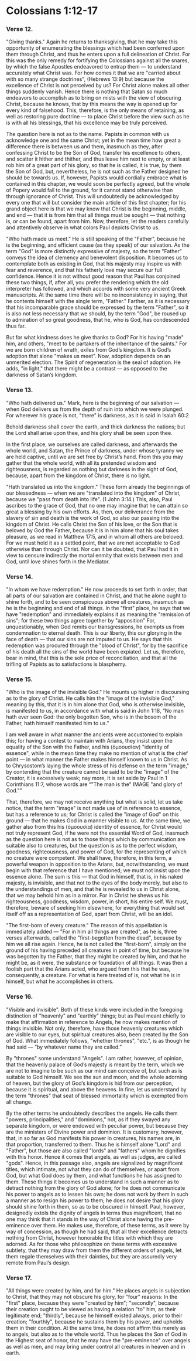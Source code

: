 # Colossians 1:12-17


### Verse 12.
  "Giving thanks." Again he returns to thanksgiving, that he may take this opportunity of enumerating the blessings which had been conferred upon them through Christ, and thus he enters upon a full delineation of Christ. For this was the only remedy for fortifying the Colossians against all the snares, by which the false Apostles endeavored to entrap them — to understand accurately what Christ was. For how comes it that we are "carried about with so many strange doctrines", (Hebrews 13:9) but because the excellence of Christ is not perceived by us? For Christ alone makes all other things suddenly vanish. Hence there is nothing that Satan so much endeavors to accomplish as to bring on mists with the view of obscuring Christ, because he knows, that by this means the way is opened up for every kind of falsehood. This, therefore, is the only means of retaining, as well as restoring pure doctrine — to place Christ before the view such as he is with all his blessings, that his excellence may be truly perceived.

The question here is not as to the name. Papists in common with us acknowledge one and the same Christ; yet in the mean time how great a difference there is between us and them, inasmuch as they, after confessing Christ to be the Son of God, transfer his excellence to others, and scatter it hither and thither, and thus leave him next to empty, or at least rob him of a great part of his glory, so that he is called, it is true, by them the Son of God, but, nevertheless, he is not such as the Father designed he should be towards us. If, however, Papists would cordially embrace what is contained in this chapter, we would soon be perfectly agreed, but the whole of Popery would fall to the ground, for it cannot stand otherwise than through ignorance of Christ. This will undoubtedly be acknowledged by every one that will but consider the main article of this first chapter; for his grand object here is that we may know that Christ is the beginning, middle, and end — that it is from him that all things must be sought — that nothing is, or can be found, apart from him. Now, therefore, let the readers carefully and attentively observe in what colors Paul depicts Christ to us.

 "Who hath made us meet." He is still speaking of the "Father", because he is the beginning, and efficient cause (as they speak) of our salvation. As the term "God" is more distinctly expressive of majesty, so the term "Father" conveys the idea of clemency and benevolent disposition. It becomes us to contemplate both as existing in God, that his majesty may inspire us with fear and reverence, and that his fatherly love may secure our full confidence. Hence it is not without good reason that Paul has conjoined these two things, if, after all, you prefer the rendering which the old interpreter has followed, and which accords with some very ancient Greek manuscripts. At the same time there will be no inconsistency in saying, that he contents himself with the single term, "Father." Farther, as it is necessary that his incomparable grace should be expressed by the term "Father", so it is also not less necessary that we should, by the term "God", be roused up to admiration of so great goodness, that he, who is God, has condescended thus far.

But for what kindness does he give thanks to God? For his having "made" him, and others, "meet to be partakers of the inheritance of the saints." For we are born children of wrath, exiles from God’s kingdom. It is God’s adoption that alone "makes us meet". Now, adoption depends on an unmerited election. The Spirit of regeneration is the seal of adoption. He adds, "in light," that there might be a contrast — as opposed to the darkness of Satan’s kingdom.

### Verse 13.
 "Who hath delivered us." Mark, here is the beginning of our salvation — when God delivers us from the depth of ruin into which we were plunged. For wherever his grace is not, "there" is darkness, as it is said in Isaiah 60:2

Behold darkness shall cover the earth, and thick darkness the nations; but the Lord shall arise upon thee, and his glory shall be seen upon thee.

In the first place, we ourselves are called darkness, and afterwards the whole world, and Satan, the Prince of darkness, under whose tyranny we are held captive, until we are set free by Christ’s hand. From this you may gather that the whole world, with all its pretended wisdom and righteousness, is regarded as nothing but darkness in the sight of God, because, apart from the kingdom of Christ, there is no light.

 "Hath translated us into the kingdom." These form already the beginnings of our blessedness — when we are "translated into the kingdom" of Christ, because we "pass from death into life". (1 John 3:14.) This, also, Paul ascribes to the grace of God, that no one may imagine that he can attain so great a blessing by his own efforts. As, then, our deliverance from the slavery of sin and death is the work of God, so also our passing into the kingdom of Christ. He calls Christ the Son of his love, or the Son that is beloved by God the Father, because it is in him alone that his soul takes pleasure, as we read in Matthew 17:5, and in whom all others are beloved. For we must hold it as a settled point, that we are not acceptable to God otherwise than through Christ. Nor can it be doubted, that Paul had it in view to censure indirectly the mortal enmity that exists between men and God, until love shines forth in the Mediator.

### Verse 14.
  "In whom we have redemption." He now proceeds to set forth in order, that all parts of our salvation are contained in Christ, and that he alone ought to shine forth, and to be seen conspicuous above all creatures, inasmuch as he is the beginning and end of all things. In the "first" place, he says that we have "redemption" and immediately explains it as meaning the "remission of sins"; for these two things agree together by "apposition" For, unquestionably, when God remits our transgressions, he exempts us from condemnation to eternal death. This is our liberty, this our glorying in the face of death — that our sins are not imputed to us. He says that this redemption was procured through the "blood of Christ", for by the sacrifice of his death all the sins of the world have been expiated. Let us, therefore, bear in mind, that this is the sole price of reconciliation, and that all the trifling of Papists as to satisfactions is blasphemy.
>
### Verse 15.
  "Who is the image of the invisible God." He mounts up higher in discoursing as to the glory of Christ. He calls him the "image of the invisible God," meaning by this, that it is in him alone that God, who is otherwise invisible, is manifested to us, in accordance with what is said in John 1:18, “No man hath ever seen God: the only begotten Son, who is in the bosom of the Father, hath himself manifested him to us.”

I am well aware in what manner the ancients were accustomed to explain this; for having a contest to maintain with Arians, they insist upon the equality of the Son with the Father, and his (ὁμοουσίαν) "identity of essence", while in the mean time they make no mention of what is the chief point — in what manner the Father makes himself known to us in Christ. As to Chrysostom’s laying the whole stress of his defense on the term "image," by contending that the creature cannot be said to be the "image" of the Creator, it is excessively weak; nay more, it is set aside by Paul in 1 Corinthians 11:7, whose words are “"The man is the" IMAGE "and glory of God."”

That, therefore, we may not receive anything but what is solid, let us take notice, that the term "image" is not made use of in reference to essence, but has a reference to us; for Christ is called the "image of God" on this ground — that he makes God in a manner visible to us. At the same time, we gather also from this his (ὁμοουσία) identity of essence, for Christ would not truly represent God, if he were not the essential Word of God, inasmuch as the question here is not as to those things which by communication are suitable also to creatures, but the question is as to the perfect wisdom, goodness, righteousness, and power of God, for the representing of which no creature were competent. We shall have, therefore, in this term, a powerful weapon in opposition to the Arians, but, notwithstanding, we must begin with that reference that I have mentioned; we must not insist upon the essence alone. The sum is this — that God in himself, that is, in his naked majesty, is invisible, and that not to the eyes of the body merely, but also to the understandings of men, and that he is revealed to us in Christ alone, that we may behold him as in a mirror. For in Christ he shews us his righteousness, goodness, wisdom, power, in short, his entire self. We must, therefore, beware of seeking him elsewhere, for everything that would set itself off as a representation of God, apart from Christ, will be an idol.

 "The first-born of every creature." The reason of this appellation is immediately added — "For in him all things are created", as he is, three verses afterwards, called the "first-begotten from the dead", because by him we all rise again. Hence, he is not called the "first-born", simply on the ground of his having preceded all creatures in point of time, but because he was begotten by the Father, that they might be created by him, and that he might be, as it were, the substance or foundation of all things. It was then a foolish part that the Arians acted, who argued from this that he was, consequently, a creature. For what is here treated of is, not what he is in himself, but what he accomplishes in others.

### Verse 16.
  "Visible and invisible". Both of these kinds were included in the foregoing distinction of "heavenly" and "earthly" things; but as Paul meant chiefly to make that affirmation in reference to Angels, he now makes mention of things invisible. Not only, therefore, have those heavenly creatures which are visible to our eyes, but spiritual creatures also, been created by the Son of God. What immediately follows, "whether thrones", "etc.", is as though he had said — “by whatever name they are called.”

By "thrones" some understand "Angels". I am rather, however, of opinion, that the heavenly palace of God’s majesty is meant by the term, which we are not to imagine to be such as our mind can conceive of, but such as is suitable to God himself. We see the sun and moon, and the whole adorning of heaven, but the glory of God’s kingdom is hid from our perception, because it is spiritual, and above the heavens. In fine, let us understand by the term "thrones" that seat of blessed immortality which is exempted from all change.

By the other terms he undoubtedly describes the angels. He calls them "powers, principalities," and "dominions," not, as if they swayed any separate kingdom, or were endowed with peculiar power, but because they are the ministers of Divine power and dominion. It is customary, however, that, in so far as God manifests his power in creatures, his names are, in that proportion, transferred to them. Thus he is himself alone "Lord" and "Father", but those are also called "lords" and "fathers" whom he dignifies with this honor. Hence it comes that angels, as well as judges, are called "gods". Hence, in this passage also, angels are signalized by magnificent titles, which intimate, not what they can do of themselves, or apart from God, but what God does by them, and what functions he has assigned to them. These things it becomes us to understand in such a manner as to detract nothing from the glory of God alone; for he does not communicate his power to angels as to lessen his own; he does not work by them in such a manner as to resign his power to them; he does not desire that his glory should shine forth in them, so as to be obscured in himself. Paul, however, designedly extols the dignity of angels in terms thus magnificent, that no one may think that it stands in the way of Christ alone having the pre-eminence over them. He makes use, therefore, of these terms, as it were by way of concession, as though he had said, that all their excellence detracts nothing from Christ, however honorable the titles with which they are adorned. As for those who philosophize on these terms with excessive subtlety, that they may draw from them the different orders of angels, let them regale themselves with their dainties, but they are assuredly very remote from Paul’s design.

### Verse 17.
 "All things were created by him, and for him." He places angels in subjection to Christ, that they may not obscure his glory, for "four" reasons: In the "first" place, because they were "created by him"; "secondly", because their creation ought to be viewed as having a relation "to" him, as their legitimate end; "thirdly", because he himself existed always, prior to their creation; "fourthly", because he sustains them by his power, and upholds them in their condition. At the same time, he does not affirm this merely as to angels, but also as to the whole world. Thus he places the Son of God in the Highest seat of honor, that he may have the "pre-eminence" over angels as well as men, and may bring under control all creatures in heaven and in earth.

